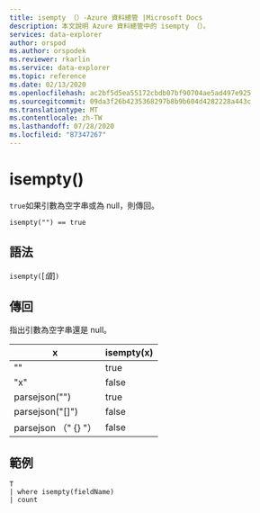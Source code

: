 ```yaml
---
title: isempty （）-Azure 資料總管 |Microsoft Docs
description: 本文說明 Azure 資料總管中的 isempty （）。
services: data-explorer
author: orspod
ms.author: orspodek
ms.reviewer: rkarlin
ms.service: data-explorer
ms.topic: reference
ms.date: 02/13/2020
ms.openlocfilehash: ac2bf5d5ea55172cbdb07bf90704ae5ad497e925
ms.sourcegitcommit: 09da3f26b4235368297b8b9b604d4282228a443c
ms.translationtype: MT
ms.contentlocale: zh-TW
ms.lasthandoff: 07/28/2020
ms.locfileid: "87347267"
---
```

# <a name="isempty"></a>isempty()

`true`如果引數為空字串或為 null，則傳回。
    
```kusto
isempty("") == true
```

## <a name="syntax"></a>語法

`isempty(`[*值*]`)`

## <a name="returns"></a>傳回

指出引數為空字串還是 null。

|x|isempty(x)
|---|---
| "" | true
|"x" | false
|parsejson("")|true
|parsejson("[]")|false
|parsejson （" {} "）|false

## <a name="example"></a>範例

```kusto
T
| where isempty(fieldName)
| count
```